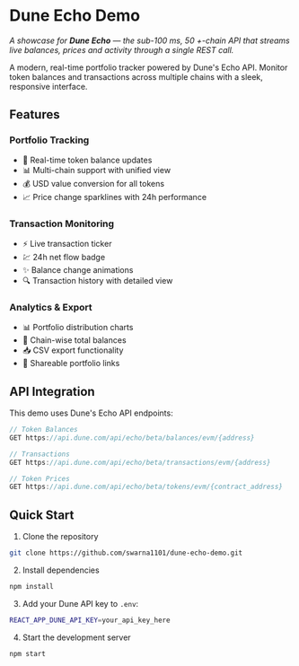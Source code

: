 # Dune Echo Demo

*A showcase for **Dune Echo** — the sub-100 ms, 50 +-chain API that streams live balances, prices and activity through a single REST call.*

A modern, real-time portfolio tracker powered by Dune's Echo API. Monitor token balances and transactions across multiple chains with a sleek, responsive interface.

## Features

### Portfolio Tracking
- 🔄 Real-time token balance updates
- 📊 Multi-chain support with unified view
- 💰 USD value conversion for all tokens
- 📈 Price change sparklines with 24h performance

### Transaction Monitoring
- ⚡ Live transaction ticker
- 💹 24h net flow badge
- ✨ Balance change animations
- 🔍 Transaction history with detailed view

### Analytics & Export
- 📊 Portfolio distribution charts
- 💎 Chain-wise total balances
- 📥 CSV export functionality
- 🔗 Shareable portfolio links


## API Integration

This demo uses Dune's Echo API endpoints:

```typescript
// Token Balances
GET https://api.dune.com/api/echo/beta/balances/evm/{address}

// Transactions
GET https://api.dune.com/api/echo/beta/transactions/evm/{address}

// Token Prices
GET https://api.dune.com/api/echo/beta/tokens/evm/{contract_address}
```

## Quick Start

1. Clone the repository
```bash
git clone https://github.com/swarna1101/dune-echo-demo.git
```

2. Install dependencies
```bash
npm install
```

3. Add your Dune API key to `.env`:
```bash
REACT_APP_DUNE_API_KEY=your_api_key_here
```

4. Start the development server
```bash
npm start
```

